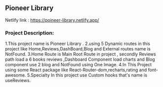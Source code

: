 ## Pioneer Library

Netlify link : https://poineer-library.netlify.app/

### Project Description:

1.This project name is Pioneer Library .
2.using 5 Dynamic routes in this project like Home,Reviews,DashBoard,Blog and External routes name is NotFound.
3.Home Route is Main Root Route in project , secondly Reviews path load a 6 books reviews ,Dashboard Component load charts and Blog component use 2 blog and NotFound using One Image.
4.In This Project using some React package like React-Router-dom,recharts,rating and font-awesome.
5.Specialty In this project use Custom hooks that's name is useReviews.
